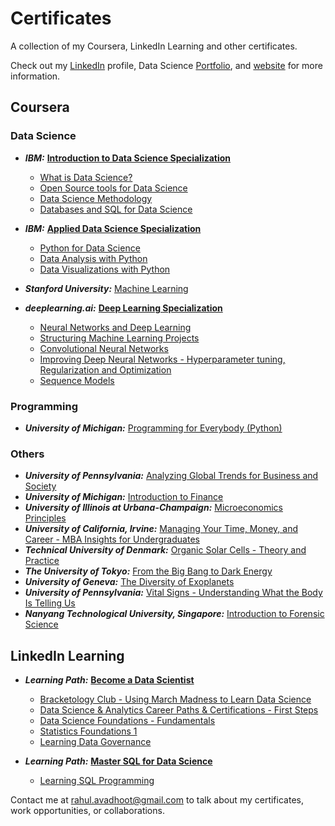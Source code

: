 # Certificates

A collection of my Coursera, LinkedIn Learning and other certificates.

Check out my [LinkedIn](https://www.linkedin.com/in/rahulavadhoot/) 
profile, Data Science [Portfolio](https://github.com/rahulavadhoot/data-science-portfolio/), and [website](http://rahulavadhoot.github.io/) for more information.

## Coursera

### Data Science

* ***IBM:*** [**Introduction to Data Science Specialization**](https://github.com/rahulavadhoot/certificates/tree/master/Coursera/Data%20Science/Introduction%20to%20Data%20Science.pdf)
    
    * [What is Data Science?](https://github.com/rahulavadhoot/certificates/tree/master/Coursera/Data%20Science/What%20is%20Data%20Science?.pdf)
    * [Open Source tools for Data Science](https://github.com/rahulavadhoot/certificates/tree/master/Coursera/Data%20Science/Open%20Source%20tools%20for%20Data%20Science.pdf)
    * [Data Science Methodology](https://github.com/rahulavadhoot/certificates/tree/master/Coursera/Data%20Science/Data%20Science%20Methodology.pdf)
    * [Databases and SQL for Data Science](https://github.com/rahulavadhoot/certificates/tree/master/Coursera/Data%20Science/Databases%20and%20SQL%20for%20Data%20Science.pdf)
 
* ***IBM:*** [**Applied Data Science Specialization**](https://www.coursera.org/specializations/applied-data-science)
    * [Python for Data Science](https://github.com/rahulavadhoot/certificates/tree/master/Coursera/Data%20Science/Python%20for%20Data%20Science.pdf)
    * [Data Analysis with Python](https://github.com/rahulavadhoot/certificates/tree/master/Coursera/Data%20Science/Data%20Analysis%20with%20Python.pdf)
    * [Data Visualizations with Python](https://github.com/rahulavadhoot/certificates/tree/master/Coursera/Data%20Science/Data%20Visualizations%20with%20Python.pdf)

* ***Stanford University:*** [Machine Learning](https://github.com/rahulavadhoot/certificates/tree/master/Coursera/Data%20Science/Machine%20Learning.pdf)

* ***deeplearning.ai:*** [**Deep Learning Specialization**](https://github.com/rahulavadhoot/certificates/tree/master/Coursera/Data%20Science/Deep%20Learning%20Specialization.pdf)
    * [Neural Networks and Deep Learning](https://github.com/rahulavadhoot/certificates/tree/master/Coursera/Data%20Science/Neural%20Networks%20and%20Deep%20Learning.pdf)
    * [Structuring Machine Learning Projects](https://github.com/rahulavadhoot/certificates/tree/master/Coursera/Data%20Science/Structuring%20Machine%20Learning%20Projects.pdf)
    * [Convolutional Neural Networks](https://github.com/rahulavadhoot/certificates/tree/master/Coursera/Data%20Science/Convolutional%20Neural%20Networks.pdf)
    * [Improving Deep Neural Networks - Hyperparameter tuning, Regularization and Optimization](https://github.com/rahulavadhoot/certificates/tree/master/Coursera/Data%20Science/Improving%20Deep%20Neural%20Networks%20-%20Hyperparameter%20tuning,%20Regularization%20and%20Optimization.pdf)
    * [Sequence Models](https://github.com/rahulavadhoot/Certificates/Coursera/Data%20Science/Sequence%20Models.pdf)

### Programming

* ***University of Michigan:*** [Programming for Everybody (Python)](https://github.com/rahulavadhoot/certificates/tree/master/Coursera/Programming%20for%20Everybody%20(Python).pdf)

### Others

* ***University of Pennsylvania:*** [Analyzing Global Trends for Business and Society](https://github.com/rahulavadhoot/certificates/tree/master/Coursera/Analyzing%20Global%20Trends%20for%20Business%20and%20Society.pdf)
* ***University of Michigan:*** [Introduction to Finance](https://github.com/rahulavadhoot/certificates/tree/master/Coursera/Introduction%20to%20Finance.pdf)
* ***University of Illinois at Urbana-Champaign:*** [Microeconomics Principles](https://github.com/rahulavadhoot/certificates/tree/master/Coursera/Microeconomics%20Principles.pdf)
* ***University of California, Irvine:*** [Managing Your Time, Money, and Career - MBA Insights for Undergraduates](https://github.com/rahulavadhoot/certificates/tree/master/Coursera/Managing%20Your%20Time,%20Money,%20and%20Career%20-%20MBA%20Insights%20for%20Undergraduates.pdf)
* ***Technical University of Denmark:*** [Organic Solar Cells - Theory and Practice](https://github.com/rahulavadhoot/certificates/tree/master/Coursera/Organic%20Solar%20Cells%20-%20Theory%20and%20Practice.pdf)
* ***The University of Tokyo:*** [From the Big Bang to Dark Energy](https://github.com/rahulavadhoot/certificates/tree/master/Coursera/From%20the%20Big%20Bang%20to%20Dark%20Energy.pdf)
* ***University of Geneva:*** [The Diversity of Exoplanets](https://github.com/rahulavadhoot/certificates/tree/master/Coursera/The%20Diversity%20of%20Exoplanets.pdf)
* ***University of Pennsylvania:*** [Vital Signs - Understanding What the Body Is Telling Us](https://github.com/rahulavadhoot/certificates/tree/master/Coursera/Vital%20Signs%20-%20Understanding%20What%20the%20Body%20Is%20Telling%20Us.pdf)
* ***Nanyang Technological University, Singapore:*** [Introduction to Forensic Science](https://github.com/rahulavadhoot/certificates/tree/master/Coursera/Introduction%20to%20Forensic%20Science.pdf)

## LinkedIn Learning

* ***Learning Path:*** [**Become a Data Scientist**](https://www.linkedin.com/learning/paths/become-a-data-scientist)
    * [Bracketology Club - Using March Madness to Learn Data Science](https://github.com/rahulavadhoot/certificates/tree/master/LinkedIn%20Learning/Bracketology%20Club%20-%20Using%20March%20Madness%20to%20Learn%20Data%20Science.pdf)
    * [Data Science & Analytics Career Paths & Certifications - First Steps](https://github.com/rahulavadhoot/certificates/tree/master/LinkedIn%20Learning/Data%20Science%20&%20Analytics%20Career%20Paths%20&%20Certifications%20-%20First%20Steps.pdf)
    * [Data Science Foundations - Fundamentals](https://github.com/rahulavadhoot/certificates/tree/master/LinkedIn%20Learning/Data%20Science%20Foundations%20-%20Fundamentals.pdf)
    * [Statistics Foundations 1](https://github.com/rahulavadhoot/certificates/tree/master/LinkedIn%20Learning/Statistics%20Foundations%201.pdf)
    * [Learning Data Governance](https://github.com/rahulavadhoot/certificates/tree/master/LinkedIn%20Learning/Learning%20Data%20Governance.pdf)


* ***Learning Path:*** [**Master SQL for Data Science**](https://www.linkedin.com/learning/paths/master-sql-for-data-science)
    * [Learning SQL Programming](https://github.com/rahulavadhoot/certificates/tree/master/LinkedIn%20Learning/Learning%20SQL%20Programming.pdf)

Contact me at rahul.avadhoot@gmail.com to talk about my certificates, work opportunities, or collaborations.
